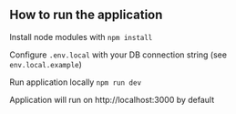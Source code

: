 ## How to run the application

Install node modules with `npm install`

Configure `.env.local` with your DB connection string (see `env.local.example`)

Run application locally `npm run dev`

Application will run on http://localhost:3000 by default
